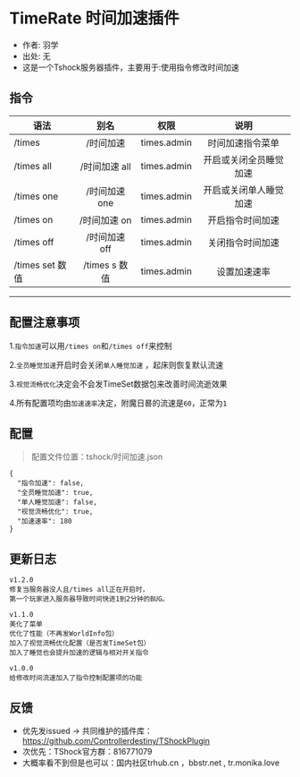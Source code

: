 # TimeRate 时间加速插件

- 作者: 羽学
- 出处: 无
- 这是一个Tshock服务器插件，主要用于:使用指令修改时间加速

## 指令

| 语法            |     别名      |     权限      |     说明      |
|---------------|:-----------:|:-----------:|:-----------:|
| /times        |    /时间加速    | times.admin |  时间加速指令菜单   |
| /times all    |  /时间加速 all  | times.admin | 开启或关闭全员睡觉加速 |
| /times one    |  /时间加速 one  | times.admin | 开启或关闭单人睡觉加速 |
| /times on     |  /时间加速 on   | times.admin |  开启指令时间加速   |
| /times off    |  /时间加速 off  | times.admin |  关闭指令时间加速   |
| /times set 数值 | /times s 数值 | times.admin |   设置加速速率    |

---
配置注意事项
---
1.`指令加速`可以用`/times on`和`/times off`来控制 
  
2.`全员睡觉加速`开启时会关闭`单人睡觉加速` ，起床则恢复默认流速

3.`视觉流畅优化`决定会不会发TimeSet数据包来改善时间流逝效果

4.所有配置项均由`加速速率`决定，附魔日晷的流速是`60`，正常为`1`

## 配置
> 配置文件位置：tshock/时间加速.json
```json5
{
  "指令加速": false,
  "全员睡觉加速": true,
  "单人睡觉加速": false,
  "视觉流畅优化": true,
  "加速速率": 180
}
```

## 更新日志

```
v1.2.0
修复当服务器没人且/times all正在开启时，
第一个玩家进入服务器导致时间快进1到2分钟的BUG。

v1.1.0
美化了菜单
优化了性能（不再发WorldInfo包）
加入了视觉流畅优化配置（是否发TimeSet包）
加入了睡觉也会提升加速的逻辑与相对开关指令

v1.0.0
给修改时间流速加入了指令控制配置项的功能
```

## 反馈
- 优先发issued -> 共同维护的插件库：https://github.com/Controllerdestiny/TShockPlugin
- 次优先：TShock官方群：816771079
- 大概率看不到但是也可以：国内社区trhub.cn ，bbstr.net , tr.monika.love